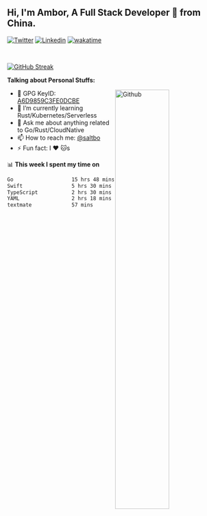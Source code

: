 ## Hi, I'm Ambor, A Full Stack Developer 🚀 from China.

[![Twitter](https://img.shields.io/badge/-saltbo-1ca0f1?style=flat&logo=twitter&logoColor=white)](https://twitter.com/rdsaltbo)
[![Linkedin](https://img.shields.io/badge/-saltbo-blue?style=flat&logo=Linkedin&logoColor=white)](https://www.linkedin.com/in/saltbo/)
[![wakatime](https://wakatime.com/badge/user/f82b1c77-faab-48cd-aef5-a12c0aff104b.svg)](https://wakatime.com/@f82b1c77-faab-48cd-aef5-a12c0aff104b)

&nbsp;  

[![GitHub Streak](https://streak-stats.demolab.com/?user=saltbo&hide_border=true&date_format=M%20j%5B%2C%20Y%5D)](https://git.io/streak-stats)


**Talking about Personal Stuffs:**
<!-- Any image aligned to the right. Beware the width  -->
<img width="50%" align="right" alt="Github" src="https://raw.githubusercontent.com/saltbo/saltbo/master/images/git-header.svg" />

- 🤘 GPG KeyID: [A6D9859C3FE0DCBE](https://saltbo.cn/pgp_keys.asc)
- 🌱 I’m currently learning Rust/Kubernetes/Serverless
- 💬 Ask me about anything related to Go/Rust/CloudNative
- 📫 How to reach me: [@saltbo](https://t.me/saltbo)
- ⚡ Fun fact: I :heart: :cat:s


📊 **This week I spent my time on**
<!--START_SECTION:waka-->

```txt
Go                   15 hrs 48 mins  █████████████▓░░░░░░░░░░░   55.29 %
Swift                5 hrs 30 mins   ████▓░░░░░░░░░░░░░░░░░░░░   19.29 %
TypeScript           2 hrs 30 mins   ██▒░░░░░░░░░░░░░░░░░░░░░░   08.75 %
YAML                 2 hrs 18 mins   ██░░░░░░░░░░░░░░░░░░░░░░░   08.08 %
textmate             57 mins         █░░░░░░░░░░░░░░░░░░░░░░░░   03.38 %
```

<!--END_SECTION:waka-->
